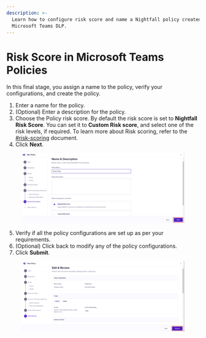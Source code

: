 ```yaml
---
description: >-
  Learn how to configure risk score and name a Nightfall policy created for
  Microsoft Teams DLP.
---
```


# Risk Score in Microsoft Teams Policies

In this final stage, you assign a name to the policy, verify your configurations, and create the policy.&#x20;

1. Enter a name for the policy.
2. (Optional) Enter a description for the policy.&#x20;
3. Choose the Policy risk score. By default the risk score is set to **Nightfall Risk Score**. You can set it to **Custom Risk score**, and select one of the risk levels, if required. To learn more about Risk scoring, refer to the [#risk-scoring](../../../detection_platform/policies/risk_score.md#risk-scoring "mention") document.
4. Click **Next**.

<figure><img src="../../../.gitbook/assets/image (1104).png" alt=""><figcaption></figcaption></figure>

5. Verify if all the policy configurations are set up as per your requirements.
6. (Optional) Click back to modify any of the policy configurations.
7. Click **Submit**.

<figure><img src="../../../.gitbook/assets/image (1105).png" alt=""><figcaption></figcaption></figure>

